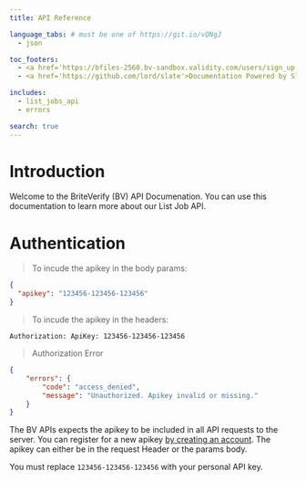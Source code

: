 ```yaml
---
title: API Reference

language_tabs: # must be one of https://git.io/vQNgJ
  - json

toc_footers:
  - <a href='https://bfiles-2560.bv-sandbox.validity.com/users/sign_up' target="blank">Sign Up for a Developer Key</a>
  - <a href='https://github.com/lord/slate'>Documentation Powered by Slate</a>

includes:
  - list_jobs_api
  - errors

search: true
---
```


# Introduction

Welcome to the BriteVerify (BV) API Documenation. You can use this documentation to learn more about our List Job API.

# Authentication


> To incude the apikey in the body params:

```json
{
  "apikey": "123456-123456-123456"
}
```

> To incude the apikey in the headers:

```
Authorization: ApiKey: 123456-123456-123456
```

> Authorization Error

```json
{
    "errors": {
        "code": "access_denied",
        "message": "Unauthorized. Apikey invalid or missing."
    }
}
```

The BV APIs expects the apikey to be included in all API requests to the server. You can register for a new apikey [by creating an account](https://bfiles-2560.bv-sandbox.validity.com/users/sign_up). The apikey can either be in the request Header or the params body.


<aside class="notice">
You must replace <code>123456-123456-123456</code> with your personal API key.
</aside>
